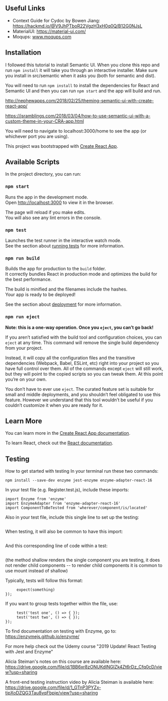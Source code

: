 ## Useful Links

* Context Guide for Cydoc by Bowen Jiang: https://hackmd.io/@V9JhPTboR22VgzH3xH0q0Q/B12G0NJsL
* MaterialUI: https://material-ui.com/
* Moqups: www.moqups.com

## Installation
I followed this tutorial to install Semantic UI. When you clone this repo and run `npm install` it will take you through 
an interactive installer. Make sure you install in src/semantic when it asks you (both for semantic and dist). 

You will need to run `npm install` to install the dependencies for React and Semantic UI and then 
you can run `npm start` and the app will build and run. 

http://nephewapps.com/2018/02/25/theming-semantic-ui-with-create-react-app/

https://jsramblings.com/2018/03/04/how-to-use-semantic-ui-with-a-custom-theme-in-your-CRA-app.html

You will need to navigate to localhost:3000/home to see the app (or whichever port you are using).

This project was bootstrapped with [Create React App](https://github.com/facebook/create-react-app).

## Available Scripts

In the project directory, you can run:

### `npm start`

Runs the app in the development mode.<br>
Open [http://localhost:3000](http://localhost:3000) to view it in the browser.

The page will reload if you make edits.<br>
You will also see any lint errors in the console.

### `npm test`

Launches the test runner in the interactive watch mode.<br>
See the section about [running tests](https://facebook.github.io/create-react-app/docs/running-tests) for more information.

### `npm run build`

Builds the app for production to the `build` folder.<br>
It correctly bundles React in production mode and optimizes the build for the best performance.

The build is minified and the filenames include the hashes.<br>
Your app is ready to be deployed!

See the section about [deployment](https://facebook.github.io/create-react-app/docs/deployment) for more information.

### `npm run eject`

**Note: this is a one-way operation. Once you `eject`, you can’t go back!**

If you aren’t satisfied with the build tool and configuration choices, you can `eject` at any time. This command will remove the single build dependency from your project.

Instead, it will copy all the configuration files and the transitive dependencies (Webpack, Babel, ESLint, etc) right into your project so you have full control over them. All of the commands except `eject` will still work, but they will point to the copied scripts so you can tweak them. At this point you’re on your own.

You don’t have to ever use `eject`. The curated feature set is suitable for small and middle deployments, and you shouldn’t feel obligated to use this feature. However we understand that this tool wouldn’t be useful if you couldn’t customize it when you are ready for it.

## Learn More

You can learn more in the [Create React App documentation](https://facebook.github.io/create-react-app/docs/getting-started).

To learn React, check out the [React documentation](https://reactjs.org/).

## Testing

How to get started with testing
In your terminal run these two commands:
```npm install --save-dev jest
npm install --save-dev enzyme jest-enzyme enzyme-adapter-react-16
```

In your test file (e.g. Register.test.js), include these imports:

```import React from 'react'
import Enzyme from 'enzyme'
import EnzymeAdapter from 'enzyme-adapter-react-16'
import ComponentToBeTested from 'wherever/component/is/located'
```

Also in your test file, include this single line to set up the testing:

```Enzyme.configure({ adapter: new EnzymeAdapter() })
```

When testing, it will also be common to have this import:

```import Enzyme, { shallow } from 'enzyme'
```

And this corresponding line of code within a test:

```const wrapper = shallow(<MyComponent />)
```

(the method shallow renders the single component you are testing, it does not render child components -- to render child components it is common to use mount instead of shallow)

Typically, tests will follow this format:

```test('short description of the test', () => {
     expect(something)
});
```

If you want to group tests together within the file, use:

```describe('here is a group of tests', () => {
     test('test one', () => { });
     test('test two', () => { });
});
```

To find documentation on testing with Enzyme, go to:
https://enzymejs.github.io/enzyme/

For more help check out the Udemy course "2019 Update! React Testing with Jest and Enzyme"

Alicia Steiman's notes on this course are available here: https://drive.google.com/file/d/1BB6xr8zONUKdINGIZk4Zt6rDz_Cfq0cD/view?usp=sharing

A front-end testing instruction video by Alicia Steiman is available here: https://drive.google.com/file/d/1_GTnP3PYZx-tipXoDZQG3Tau8vqFbpje/view?usp=sharing
